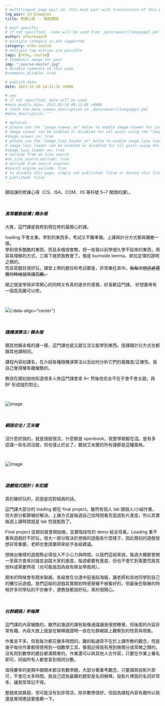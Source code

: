 ```yaml
---
# multilingual page pair id, this must pair with translations of this page. (This name must be unique)
lng_pair: id_Examples
title: 修課心得 -- 碩班課程

# post specific
# if not specified, .name will be used from _data/owner/[language].yml
author: aftermaaath
# multiple category is not supported
category: nthu-course 
# multiple tag entries are possible
tags: [nthu, course]
# thumbnail image for post
img: ":course-master.jpg"
# disable comments on this page
#comments_disable: true

# publish date
date: 2023-12-28 14:21:31 +0900

# seo
# if not specified, date will be used.
#meta_modify_date: 2022-02-10 08:11:06 +0900
# check the meta_common_description in _data/owner/[language].yml
#meta_description: ""

# optional
# please use the "image_viewer_on" below to enable image viewer for individual pages or posts (_posts/ or [language]/_posts folders).
# image viewer can be enabled or disabled for all posts using the "image_viewer_posts: true" setting in _data/conf/main.yml.
#image_viewer_on: true
# please use the "image_lazy_loader_on" below to enable image lazy loader for individual pages or posts (_posts/ or [language]/_posts folders).
# image lazy loader can be enabled or disabled for all posts using the "image_lazy_loader_posts: true" setting in _data/conf/main.yml.
#image_lazy_loader_on: true
# exclude from on site search
#on_site_search_exclude: true
# exclude from search engines
#search_engine_exclude: true
# to disable this page, simply set published: false or delete this file
# published: false
---
```


<!-- outline-start -->

碩班課的修課心得（CS、ISA、COM、IIS 等科號 5~7 開頭的課）。

<!-- outline-end -->

<br>

##### 高等離散結構 / 韓永楷
大推，這門課是我修到現在修的最開心的課。

loading 不會太重，學到的東西多，考試又不難準備。上課與計分方式都與離散一樣。<br>
學到很多酷酷的東西，而且永楷很會教，把一些我以前學很久學不起來的東西，用容易理解的方式，三兩下就把我教會了。像是 burnside lemma、歐拉定理的證明之類的。<br>
而且寫題目很好玩，課堂上帶的題目和考試都是，非常樂在其中。~~我每次想逃避邏實的時候就來讀高離。~~

總之就是學得非常開心的同時又有真的進步的感覺，好喜歡這門課。
好想要再有一個高高離可以修。

<br>

![](https://i.imgur.com/n9PFzlo.png){:data-align="center"}

<br>

##### 隨機演算法 / 韓永楷
跟其他韓永楷的課一樣，這門課也是又甜又涼又能學到東西。授課跟計分方式也都跟其他課相同。

課程內容如課名，在介紹各種隨機演算法以及如何分析它們的複雜度/正確性。我自己覺得蠻有趣蠻酷的。

教授在期初說他知道很多人修這門課會拿 A+ 然後他完全不在乎會不會太甜。與 BF 形成強烈對比。

<br>

![image](https://imgur.com/KtqRwzS)

<br>

##### 網路安全 / 艾米爾
沒什麼好說的，就是很甜很涼，什麼都是 openbook，我整學期都在混。是有多認識一些名詞沒錯，但也僅止於此了。聽說艾米爾的所有課都是這種風格。

<br>

![image](https://imgur.com/a/gGsh6N7)

<br>

##### 遊戲程式設計 / 朱宏國
真的蠻好玩的，前提是找對組員的話。

這門課大部分的 loading 都在 final project。雖然有個人 lab 跟個人/小組作業，但大部分都算蠻好解決。上課方式是每週自己找時間看完當週影片進度，所以其實每週上課時間就是 lab 完就能跑了。

Final project 從期初就會開始做，並要階段性的 demo 給全班看。Loading 重不重與遊戲好不好玩，很大一部分取決於想做的遊戲長什麼樣子，因此期初的遊戲發想非常重要，老師也會請業師來給予各組建議。

想做出像樣的遊戲勢必得投入不少心力與時間。以我們這組來說，每週大概都會開一至兩次會來討論並追蹤大家的進度。每週都要有進度，但也不會忙到需要荒廢其他科或需要熬夜（也可能是因為我有隊友帶我飛）。

期末的時候會有期末聯展。各組會在台達中庭張貼海報，讓老師和其他同學到自己的攤位玩遊戲。我們這組的遊戲其實期初時感覺蠻不被看好的，但最後在聯展的時候許多同學玩的不亦樂乎，連教授都說好玩，真的很開心。

<br>

##### 社群網路 / 李端興
這門課的內容蠻酷的。雖然前幾週的課有點像通識讓我很想睡覺，但後面的內容非常有趣。內容大致上就是在解釋跟證明一些在社群網路上觀察到的性質與現象。

作業並不多，但我每次都花蠻多時間的。難的點通常不在於上課所教的觀念，而是幾乎每份作業都得使用到一個數學工具，像我記得我有用到微積分或常微之類的。沒有用到數學的題目都滿簡單的。作業還可以與其他人合作寫，只要在作業上署名即可，同組所有人都會拿到相同分數。

值得慶幸的是期中跟期末都沒有數學題，大部分著重考觀念，只要讀熟投影片即可，不會花太多時間。我自己認為最難的題型是名詞解釋。投影片裡面的名詞非常多，讓我常常記不得。

整題來說算甜，但可能沒有到非常涼，除非數學很好。但因為課程內容有趣所以我還是覺得應該要推薦一下。
